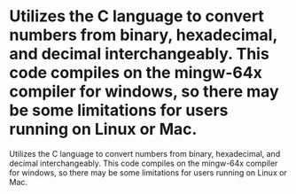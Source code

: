 # Utilizes the C language to convert numbers from binary, hexadecimal, and decimal interchangeably. This code compiles on the mingw-64x compiler for windows, so there may be some limitations for users running on Linux or Mac. 
Utilizes the C language to convert numbers from binary, hexadecimal, and decimal interchangeably. This code compiles on the mingw-64x compiler for windows, so there may be some limitations for users running on Linux or Mac. 
